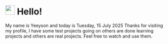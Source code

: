  <h1>
    <img src="https://emojis.slackmojis.com/emojis/images/1643510097/45343/hi.gif?1643510097" width="30"/> 
    Hello!
 </h1>
 <p>
    My name is Yeeyson and today is Tuesday, 15 July 2025
    Thanks for visiting my profile, I have some test projects going on others are done learning projects and others are real projects.
    Feel free to watch and use them.
 </p>